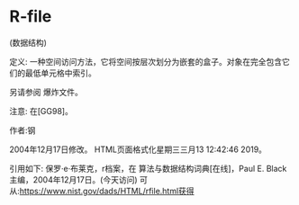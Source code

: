 # R-file


(数据结构)



定义:
一种空间访问方法，它将空间按层次划分为嵌套的盒子。对象在完全包含它们的最低单元格中索引。



另请参阅
爆炸文件。



注意:
在[GG98]。


作者:钢







2004年12月17日修改。
HTML页面格式化星期三三月13 12:42:46 2019。



引用如下:
保罗·e·布莱克，r档案，在
算法与数据结构词典[在线]，Paul E. Black主编，2004年12月17日。(今天访问)
可从:https://www.nist.gov/dads/HTML/rfile.html获得